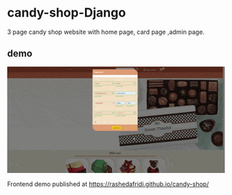 # candy-shop-Django
3 page candy shop website with home page, card page ,admin page.
## demo
![demo](demo/demo.gif?raw=true "demo")

Frontend demo published at https://rashedafridi.github.io/candy-shop/ 
